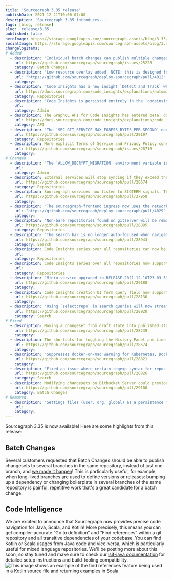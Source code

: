 ```yaml
---
title: 'Sourcegraph 3.35 release'
publishDate: 2021-12-21T10:00-07:00
description: 'Sourcegraph 3.35 introduces...'
tags: [blog, release]
slug: 'release/3.35'
published: false
heroImage: https://storage.googleapis.com/sourcegraph-assets/blog/3.35/sourcegraph-3-35-release.png
socialImage: https://storage.googleapis.com/sourcegraph-assets/blog/3.35/sourcegraph-3-35-release.png
changelogItems:
# Added
  - description: "Individual batch changes can publish multiple changesets to the same repository by specifying multiple target branches using the [`on.branches`](https://docs.sourcegraph.com/batch_changes/references/batch_spec_yaml_reference#on-repository) attribute."
    url: https://github.com/sourcegraph/sourcegraph/issues/25228
    category: Batch Changes
  - description: "Low resource overlay added. NOTE: this is designed for internal-use only. Customers can use the `minikube` overlay to achieve similar results.#4012"
    url: "https://github.com/sourcegraph/deploy-sourcegraph/pull/4012"
    category:
  - description: "Code Insights has a new insight `Detect and Track` which will generate unique time series from the matches of a pattern specified as a regular expression capture group. This is currently limited to insights scoped to specific repositories. docs"
    url: https://docs.sourcegraph.com/code_insights/explanations/automatically_generated_data_series
    category: Repositories
  - description: "Code Insights is persisted entirely in the `codeinsights-db` database. A migration will automatically be performed to move any defined insights and dashboards from your user, org, or global settings files."
    url:
    category: Admin
  - description: The GraphQL API for Code Insights has entered beta. docs
    url: https://docs.sourcegraph.com/code_insights/explanations/code_insights_graphql_api
    category: API
  - description: "The `SRC_GIT_SERVICE_MAX_EGRESS_BYTES_PER_SECOND` environment variable to control the egress throughput of gitserver's git service (e.g. used by zoekt-index-server to clone repos to index). Set to -1 for no limit."
    url: https://github.com/sourcegraph/sourcegraph/pull/29197
    category: Repositories
  - description: More explicit Terms of Service and Privacy Policy consent has been added to Sourcegraph Server.
    url: https://github.com/sourcegraph/sourcegraph/issues/28716
    category:
# Changed
  - description: "The `ALLOW_DECRYPT_MIGRATION` environment variable is now read by the `worker` service, not the `frontend` service as in previous versions."
    url:
    category: Admin
  - description: External services will stop syncing if they exceed the user / site level limit for total number of repositories added. It will only continue syncing if the extra repositories are removed or the corresponding limit is increased, otherwise it will stop syncing for the very first repository each time the syncer attempts to sync the external service again.
    url: https://github.com/sourcegraph/sourcegraph/pull/28674
    category: Repositories
  - description: Sourcegraph services now listen to SIGTERM signals. This allows smoother rollouts in kubernetes deployments.
    url: https://github.com/sourcegraph/sourcegraph/pull/27958
    category:
  - description: "The sourcegraph-frontend ingress now uses the networking.k8s.io/v1 api. This adds support for k8s v1.22 and later, and deprecates support for versions older than v1.18.x"
    url: "https://github.com/sourcegraph/deploy-sourcegraph/pull/4029"
    category:
  - description: "Non-bare repositories found on gitserver will be removed by a janitor job."
    url: https://github.com/sourcegraph/sourcegraph/pull/28895
    category: Repositories
  - description: "The search bar is no longer auto-focused when navigating between files. This change means that the keyboard shortcut Cmd+LeftArrow (or Ctrl-LeftArrow) now goes back to the browser's previous page instead of moving the cursor position to the first position of the search bar."
    url: https://github.com/sourcegraph/sourcegraph/pull/28943
    category: Search
  - description: Code Insights series over all repositories can now be edited
    url:
    category: Repositories
  - description: Code Insights series over all repositories now support a custom time interval and will calculate with 12 points starting at the moment the series is created and working backwards.
    url:
    category: Repositories
  - description: "Minio service upgraded to RELEASE.2021-12-10T23-03-39Z."
    url: https://github.com/sourcegraph/sourcegraph/pull/29188
    category:
  - description: Code insights creation UI form query field now supports suggestions and syntax highlighting.
    url: https://github.com/sourcegraph/sourcegraph/pull/28130
    category:
  - description: "Using `select:repo` in search queries will now stream results incrementally, greatly improving speed and reducing time-to-first-result."
    url: https://github.com/sourcegraph/sourcegraph/pull/28920
    category: Search
# Fixed
  - description: Moving a changeset from draft state into published state was broken on GitLab code hosts.
    url: https://github.com/sourcegraph/sourcegraph/pull/28239
    category:
  - description: The shortcuts for toggling the History Panel and Line Wrap were not working on Mac.
    url: https://github.com/sourcegraph/sourcegraph/pull/28574
    category:
  - description: "Suppresses docker-on-mac warning for Kubernetes, Docker Compose, and Pure Docker deployments."
    url: https://github.com/sourcegraph/sourcegraph/pull/28821
    category:
  - description: "Fixed an issue where certain regexp syntax for repository searches caused the entire search, including non-repository searches, to fail with a parse error (issue affects only version 3.34)."
    url: https://github.com/sourcegraph/sourcegraph/pull/28826
    category: Search
  - description: Modifying changesets on Bitbucket Server could previously fail if the local copy in Batch Changes was out of date. That has been fixed by retrying the operations in case of a 409 response.
    url: https://github.com/sourcegraph/sourcegraph/pull/29100
    category: Batch Changes
# Removed
  - description: "Settings files (user, org, global) as a persistence mechanism for Code Insights are now deprecated."
    url:
    category:
---
```


Sourcegraph 3.35 is now available! Here are some highlights from this release:

## Batch Changes

Several customers requested that Batch Changes should be able to publish changesets to several branches in the same repository, instead of just one branch, and [we made it happen](https://docs.sourcegraph.com/batch_changes/references/batch_spec_yaml_reference#on-repository)! This is particularly useful, for example, when long-lived branches are used to define versions or releases: bumping up a dependency or changing boilerplate in several branches of the same repository is painful, repetitive work that's a great candidate for a batch change.

## Code Intelligence

We are excited to announce that Sourcegraph now provides precise code navigation for Java, Scala, and Kotlin! More precisely, this means you can get compiler-accurate “Go to definition” and “Find references” within a git repository and all transitive dependencies of your codebase. You can find Kotlin or Scala usages from Java code and vice-versa, which is particularly useful for mixed language repositories. We'll be posting more about this soon, so stay tuned and make sure to check our [lsif-java documentation](https://sourcegraph.github.io/lsif-java/) for detailed setup instructions and build-tooling compatibility.
<img class="blog-image" title="JVM precise code intelligence" alt="This image shows an example of the find references feature being used in a Kotlin source file and returning examples in Scala." src="https://storage.googleapis.com/sourcegraph-assets/blog/3.35/preciseJVMintelligence.png">
